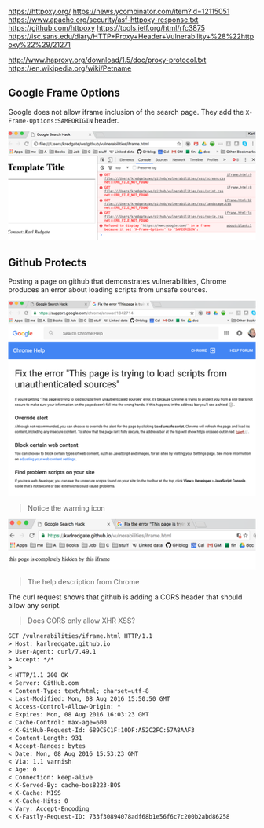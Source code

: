 
<!--
-->

https://httpoxy.org/
https://news.ycombinator.com/item?id=12115051
https://www.apache.org/security/asf-httpoxy-response.txt
https://github.com/httpoxy
https://tools.ietf.org/html/rfc3875
https://isc.sans.edu/diary/HTTP+Proxy+Header+Vulnerability+%28%22httpoxy%22%29/21271

http://www.haproxy.org/download/1.5/doc/proxy-protocol.txt
https://en.wikipedia.org/wiki/Petname

Google Frame Options
--------------------

Google does not allow iframe inclusion of the search page.
They add the `X-Frame-Options:SAMEORIGIN` header.

![0](screenshots/chrome-frame-options.png)

Github Protects
---------------

Posting a page on github that demonstrates vulnerabilities, Chrome
produces an error about loading scripts from unsafe sources.

![0](screenshots/chrome-script-description.png)

> Notice the warning icon

![0](screenshots/chrome-script-warning.png)

> The help description from Chrome

The curl request shows that github is adding a CORS header that
should allow any script.

> Does CORS only allow XHR XSS?

```
GET /vulnerabilities/iframe.html HTTP/1.1
> Host: karlredgate.github.io
> User-Agent: curl/7.49.1
> Accept: */*
>
< HTTP/1.1 200 OK
< Server: GitHub.com
< Content-Type: text/html; charset=utf-8
< Last-Modified: Mon, 08 Aug 2016 15:50:50 GMT
< Access-Control-Allow-Origin: *
< Expires: Mon, 08 Aug 2016 16:03:23 GMT
< Cache-Control: max-age=600
< X-GitHub-Request-Id: 689C5C1F:10DF:A52C2FC:57A8AAF3
< Content-Length: 931
< Accept-Ranges: bytes
< Date: Mon, 08 Aug 2016 15:53:23 GMT
< Via: 1.1 varnish
< Age: 0
< Connection: keep-alive
< X-Served-By: cache-bos8223-BOS
< X-Cache: MISS
< X-Cache-Hits: 0
< Vary: Accept-Encoding
< X-Fastly-Request-ID: 733f30894078adf68b1e56f6c7c200b2abd86258
```

<!-- vim: set autoindent expandtab sw=4 syntax=markdown: -->
